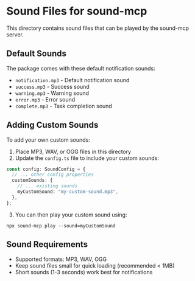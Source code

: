# Sound Files for sound-mcp

This directory contains sound files that can be played by the sound-mcp server.

## Default Sounds

The package comes with these default notification sounds:

- `notification.mp3` - Default notification sound
- `success.mp3` - Success sound
- `warning.mp3` - Warning sound
- `error.mp3` - Error sound
- `complete.mp3` - Task completion sound

## Adding Custom Sounds

To add your own custom sounds:

1. Place MP3, WAV, or OGG files in this directory
2. Update the `config.ts` file to include your custom sounds:

```typescript
const config: SoundConfig = {
  // ... other config properties
  customSounds: {
    // ... existing sounds
    myCustomSound: "my-custom-sound.mp3",
  },
};
```

3. You can then play your custom sound using:

```
npx sound-mcp play --sound=myCustomSound
```

## Sound Requirements

- Supported formats: MP3, WAV, OGG
- Keep sound files small for quick loading (recommended < 1MB)
- Short sounds (1-3 seconds) work best for notifications

